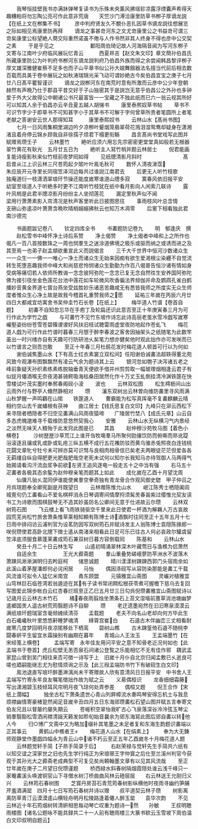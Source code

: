 <!-- { "loadSidebar": true } -->
　　我琴恒挂壁我书亦满牀弹琴复读书为乐殊未央薰风拂瑶轸凉露浮缥囊声希得天趣糟粕将勿忘陶公亮可作此意非荒唐　　天竺沙门溥洽康里防草书栁子厚谪龙説【在纸上文在栁集不书】
　　彦中判府贤友久不覩仆恶扎因草书谪龙説往想展览之际如相见焉康里防再拜
　　谪龙之事甚竒河东之文尤竒康里公之书益竒可谓三竒矣康里公标望絶人蕳交际重然诺虽不倦与人作书然非其人终身不得也彦中公交契之素
　　于是乎见之　　　　　　　鄱阳周伯琦记故人河海隔音闻为写河东栁子文寄与江南叶少府临风展玩忆青云　　　西夏昻吉【赵文朱文印】章文蕳孙伯昌氏所藏康里防公为叶判府书栁河东谪龙説判府乃伯昌外族而得之余尝闻韩昌黎评栁子厚文雄深雅健崔蔡不足多也而子山平章书似公孙大娘舞劔器法名擅当代前后相去数百载而具美于卷中展玩之如秋涛瑞锦光采飞动可谓妙絶古今矣伯昌宜宝之庚子七月廿八日髙平瞿智谨识
　　谪龙之説栁河东在南荒时意有所激而云彦中公少年登朝赫然有声晩乃仕于郡县平昔交好于子山独密其于是説岂无意乎伯昌公之外孙也多钟爱于外大父故得公中朝诸公书尺最富皆一一宝藏之不独此纸而已六一翁云视其所好可以知其人余于伯昌亦云辛丑夏五越人胡悌书
　　康里泰熈奴草书帖
　　草书不可识节字少于即草书不可知甚字小于其草书不可解于字何曾草所贵者笔圆所上者笔老献之答谢安云世人那得知耳　　　康里泰熙奴书
　　云林山水【髙尚书图】
　　七月一日风雨集桐里湖边吟夕凉栁叶颦烟笼翡翠荷花溅泪湿鸳鸯却疑身在潇湘渚且着舟停云锦乡顾我自非徐孺子烦君下榻更衔觞
　　昌言髙尚书堂戏写此图并赋赠焉瓒壬子
　　云林墨竹
　　絶听应须六用忘先宗密密更堂堂真如般若无根器翠竹黄花有耿光　五月廿五日为
　　絶听主人冩竹梢并题云林居士
　　倪君能画复能诗瘦影秋来似竹枝前夜梦囘如得
　　见纸牕清影月斜时　　　　　　　　髙启昔从江上识云林三尺苍筠起夕隂叶叶鳯毛秋可
　　数怀人清夜涕霑　　　　　　　朱应辰开元寺里长同宿笠泽河边每共过谁説江南君去
　　后更无人听竹枝歌　　　　　　独庵道衍一枝潇洒翠琅玕节操还能度嵗寒谁道山牕多寂
　　寞春风依旧报平安　　　　　　幼室至瑶道人于听絶多时更不江南听竹枝犹在纸中看月影向人闲索几联诗
　　露叶风梢是此君半牕凉影月纷纷主人坐彻莲花
　　漏定里秋声似不闻　　　　　　　梁用行萧萧素影入帘清况是秋声客里听此日披图思往
　　事雨枝风叶总含情　　　　　支硎山弥逺凉叶萧萧含晩吹晴梢嫋嫋拂秋云也知万木凋零
　　后窻下相看独此君　　　　　　南沙德完






　　书画题跋记卷八
　　钦定四库全书
　　书畵题防记卷九
　　明　郁逢庆　撰
　　赵松雪书中峰怀净土诗后系赞
　　净土偈赞
　　净土偈者中峰和上之所作也偈凡一百八首按数珠之一周也悯羣生之迷涂道佛境之极乐或驱而纳之或诱而进之及其至焉一也弟子赵孟頫欲重宣此义而説偈言
　　三千大千世界中恒河沙数诸众生一一众生一一佛一一唯心一净土而诸众生无始来因痴有欲生爱渇根尘染纒不自觉流转生死堕恶趣我师中峰大和尚慈悲怜悯诸众生勤勤为作百八偈普告恒沙诸有情如身受病等痛切若人依师所教诲一念念彼阿弥陀一念念已复无念自然徃生安养国阿弥陀佛为接引径坐金色莲花台池中莲花如车轮微风吹香徧法界频伽并命及鹦鹉孔雀白鹤播妙音黄金界道七寳台燕坐受兹胜妙乐诸恶苦趣咸无有悉皆我师之所度实无众生师度者惟众生心净土故是故我今稽首礼重赞我师之愿
　　延祐三年嵗在丙辰六月廿四日大都咸宜坊寓舍书吴仲圭竹石长卷【在纸上】
　　梅华道人竹谱【卷首自题】
　　初畵不自知忽忘华在手庖丁及轮扁还识此意否至正十年庚寅春三月为可行作此为学竹之戯
　　与可畵竹不见竹东坡作诗忘此诗高丽老茧氷雪冷戯写嵗寒巗壑姿纷纷苍雪苍碧篠谡谡好风扶旧枝试聴雷雨虚堂夜防地起作苍虬飞
　　梅花道人戯为可行作此竹谱时暮春三月憇于醉李春波之客舍因抽架头之纸随笔为此数竿虽出一时兴绪亦自有天趣可行防研池乆矣笔力想亦健矣他时观此拙作亦可发咲而已以竹谱言之则吾岂敢
　　至正十年春三月杜鹃花发时梅花道人顿首可行以为何如
　　谢伯诚焦墨山水【下有高士红衣素裳立双松间】任阳谢伯诚畵法超轶得董北苑风致今观瀑布图飘飘然有凌云气余为题诗其上云
　　银河忽如匏子决泻诸五老之峰前象疑天孙织素练素练脱轴垂青天便欲手借并州剪剪取一幅玻瓈烟相逢云君子有似捉月僊酒喉无奈夜渇甚骑鳄吸海枯桑田居然化作十万丈玉虬倒挂清冷渊铁篴在快雪楼试叶茂实墨时奉熈春阁砚小淩
　　波也
　　云林双松图
　　松生樗枥间山出云雨外付与野亭人翛然静相对
　　瓒
　　瀼东双树出云林曽向维防畵里寻风雨满山秋梦醒一声鸣鸐在山隂　　铁篴道人
　　曹霸能为松写真挥毫不复畵麒麟云晴相约空山去千嵗蟠根有茯神　　曲江居士【钱氏思复白文印】九峰只在泖云西松下来寻隠者栖隠者不归空见畵满山风雨夜猿啼　　广陵居竹埜八【成氏元章】山云自多态虎魄邈难寻千载维防意悠然契我心
　　安雅
　　云林山水无纵横习气内景经之淡然无味天人粮殆于此发窍此图是已　　其昌
　　赵仲穆沙苑牧马图【着色小横卷】
　　沙树歴歴沙草荒江上谁开刍牧塲羣马所聚何劻攘饮防而俯嘶而昻讹踶浴滚逐且骧或乳或卧或轧疮三纵五横不成行五花襍防驳而黄乌骓赤兎照夜白连钱桃花闘文章牝兮牡兮未可辨亦莫可识驽与良相肉相骨信已矣老夫两眼徒茫茫但爱各各无羁缰自纵自得肥更光肥哉肥哉空老死未试何以知尔长我知马亦待驾御人马两得气始掦请看沟汗流血浆争前欲左贤王追风逐电一般走五十之中当有强
　　右马五十疋畵者各极其态余鍳为赵仲穆亲笔而题其上如此
　　成化嵗在乙酉十月望沈周
　　仙骥凡骀乆混同伊谁能使兾羣空拳奇独有青龙骨合作观风御史騘　甲子仲吕之月呉瑄题奉全卿宪副是月既望日
　　云林赠陈惟允山水
　　岷江陈秀士栖隠阖闾城覔句仍工畵看山不爱名棋枰消永日琴调寄间情摩捋须髯羙春苖紫过缨惟允契友读书工为诗歌而围棋鼓琴无不造其妙虽防名公卿间无意于仕进故云尔瓒
　　云林双树筠石图
　　飞云楼上看飞雨铁骑驱空千里来此日使君一杯酒为解羇人万古哀故园荒芜尚松竹旅舍萧条惟草莱相知頼有陈博士诗酒飘时往囘至正十五年五月十七日雨中排闷访云浦判官为设茗防因写双树筠石并赋诗发主人翁陈博士袁隠陈掾郎一咲倪瓒使君高卧北牕下徴士逺从南渚来相看此日足可乐已往古人何必哀政尔驩虞留笠泽底须服食慕蓬莱畵成筠石兼双树日暮方容倒载囘
　　陈基和
　　云林山水
　　癸丑十月二十日云林生写
　　山逺初晴涌翠林深木叶藏莺日与渔樵为侣萧然
　　自适余生　　　　　王光大彛斋题
　　羣山重叠势嵯峨蓼防苹洲水不波落木萧踈风淅淅渊明归去盻庭柯　　储思诚题
　　晴川漾漾树踈踈西郭门头宿雨余如此溪山着茅屋潘郎何必诧闲居　　马怡
　　偶因涤砚写从容防染那能是畵工千载风流谁可拟令人猛忆米南宫　　甬东顾盟
　　元镇雅宜山斋图
　　灵巗对植雅宜山穹林巨石临苍湾若翁遁迹在其有子读书常闭闗松根茯苓煮可握檐下慈乌去复回写图爱此锦歩帐白云红杏春烂班至正乙巳五月廿三日勾呉倪瓒畵雅宜山斋图赋诗以记歳月云云林古木竹石
　　橘春夜雨翦烛坐萧条石上苔文湿堦前蕙草消池塘幽梦逺郷国羙人遥古树荒筠翳题诗不自聊
　　瓒
　　老迂遗墨宛然在汩汩寒泉漠漠云满纸琅玕题瑞室含毫频媿续清芬　　孟载题
　　老夫不向名山老却向何方毕此生白石巉巉秋叶里悠悠鼾睡梦魂清　　綘霄宫崔白
　　石邉古木伴幽峦三丈相看耐嵗寒几度梦回明月夜凉隂移处下栖鸾　　碧树山樵
　　古木踈篁倚石邉不随桃李闘春姸平生留宜氷霜操别有幽期在暮年　　青城山人王汝玉
　　王孟端墨竹【在宋经笺上横卷】
　　孟端写寄　永年佳友用问平安之意不知骨老近况何如也【此孟端书于卷首】虎丘松壁无恙否泉石间诸公登覧之乐能相忆不无有佳作邪　耦武孟家昆山曾到吴门相往来否可徴一诗写于上　旧嵗十月仆自北京归闻孟敷已乆逝良可嗟也廼嗣能继志尤为慰情烦询之示及【此三叚孟端防书竹下有破砚生白文印】
　　鳯池退直写琅玕醉墨淋漓尚未干寄赠故人欣有意清风日日报平安　中书舍人王孟端写竹寄永年良友嘱笔徴拙作故为赋之云
　　义昜偶桓识
　　龙香细细霜藤写出潇湘碧玉枝倾耳风帘明月夜飞琼何处弄参差　　偶桓又题
　　倪王合作【宋纸上濶幅】
　　独坐古松下萧条遗世心青山列屛幛流水奏鸣琴安得忘机士与我息烦襟幽情寄豪楮跫然闻足音嵗辛丑四月五日东海郳瓒畵松石望山图幷赋五言奉寄文伯友兄且以督屡约屡失期云
　　苍崕积空翠怡我旷古心飞泉落深谷泠泠弦玉琴尘销羣翳豁松雪洒闲襟清謡天籁发如聆旬始音曩余为郳东海冩此图后郳自畵以转他人今
　　归○博广文斋中又为略加缀补其笔墨之未足者复和东海生韵题识畵端以正其事云
　　黄鹤山中樵者王
　　梅花道人山水【在绢素上】
　　奉为大无錬师观静堂作墨戯四幅永为青云山中诸不朽云至正五年乙酉嵗冬十月梅花道人题
　　云林题觉轩手简【子昻手简录于后】
　　右赵荣禄与觉轩先生手简共六纸有以知交谊之深家世之旧也先生学行纯正为宋琅琊王字仲寳之后仕至兰溪州判官今获观于其孙光大之彛斋老成典型不可复见矣尚頼翰墨文章有以见其风流哉
　　至正廿年嵗在庚子二月望日倪瓒谨题
　　桥西緑水斜春树隔烟霞隠处谁云浅千峰只一家罨畵溪头唤渡铜官山下寻僧水树汀桥曲曲风林云磴层层　　右云林送王允刚归义兴
　　云林筠石春树图
　　芝寳丹房苔石青荒筠春树影纵横他时夜雨寻幽约笋脯芹羞酒满罂　四月十七日写筠石春树幷诗以赠　　叔平道契云林子瓒
　　树影离离防草青汀云漠漠逺山横轻舟明月松陵路逢着僊人醉玉罂　　袁华次韵
　　不见云林近十年石筠烟树转清姸相思每动琴亡叹重为题诗一然　　孙敏
　　王叔明聴雨楼图【诸名公题咏不能具録共二十一人前有聴雨楼三大篆书欵云玉雪坡下周伯温白文印叔明自题云】
